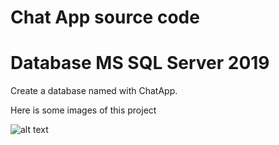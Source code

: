 #  Chat App source code
#  Database MS SQL Server 2019
Create a database named with ChatApp.

Here is some images of this project

![alt text](picture/Capture1JPG.jpg)
